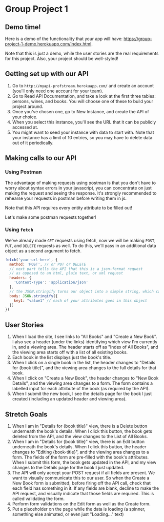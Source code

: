 # Group Project 1

## Demo time!
Here is a demo of the functionality that your app will have: https://group-project-1-demo.herokuapp.com/index.html.

Note that this is just a demo, while the user stories are the real requirements for this project. Also, your project should be well-styled!

## Getting set up with our API
1. Go to `http://myapi-profstream.herokuapp.com/` and create an account (you'll only need one account for your team).
1. Go to Read API Documentation, and take a look at the first three tables: persons, wines, and books. You will choose one of these to build your project around.
1. Once you've chosen one, go to New Instance, and create the API of your choice.
1. When you select this instance, you'll see the URL that it can be publicly accessed at.
1. You might want to seed your instance with data to start with. Note that your instance has a limit of 10 entries, so you may have to delete data out of it periodically.

## Making calls to our API
### Using Postman
The advantage of making requests using postman is that you don't have to worry about syntax errors in your javascript, you can concentrate on just making the request and seeing the response. It's strongly recommended to rehearse your requests in postman before writing them in js.

Note that this API requires every entity attribute to be filled out!

Let's make some postman requests together!
### Using `fetch`
We've already made `GET` requests using fetch, now we will be making `POST`, `PUT`, and `DELETE` requests as well. To do this, we'll pass in an additional data object as a second argument to fetch.
```js
fetch('your-url-here', {
  method: 'POST', // or PUT or DELETE
  // next part tells the API that this is a json-format request
  // as opposed to an html, plain text, or xml request
  headers: {
    'Content-Type': 'application/json'
  },
  // the JSON.stringify turns our object into a simple string, which can be sent across the web
  body: JSON.stringify({
    key1: "value1" // each of your attributes goes in this object
  })
})
```

## User Stories
1. When I load the site, I see links to "All Books" and "Create a New Book". I also see a header (under the links) identifying which view I'm currently in, and a viewing area. The header starts off as "Index of All Books", and the viewing area starts off with a list of all existing books.
1. Each book in the list displays just the book's title.
1. When I click on a single book in the list, the header changes to "Details for {book title}", and the viewing area changes to the full details for that book.
1. When I click on "Create a New Book", the header changes to "New Book Details", and the viewing area changes to a form. The form contains a labelled input for each attribute of the book (as required by the API).
1. When I submit the new book, I see the details page for the book I just created (including an updated header and viewing area).


## Stretch Goals
1. When I am in "Details for {book title}" view, there is a Delete button underneath the book's details. When I click this button, the book gets deleted from the API, and the view changes to the List of All Books.
1. When I am in "Details for {book title}" view, there is an Edit button underneath the book's details. When I click this button, the header changes to "Editing {book-title}", and the viewing area changes to a form. The fields of the form are pre-filled with the book's attributes. When I submit this form, the book gets updated in the API, and my view changes to the Details page for the book I just updated.
1. The API will only accept your POST request if all fields are present. We want to visually communicate this to our user. So when the Create a New Book form is submitted, before firing off the API call, check that each field has something in it. If any fields are blank, decline to make the API request, and visually indicate that those fields are required. This is called validating the form.
1. Perform form validations on the Edit form as well as the Create form.
1. Put a placeholder on the page while the data is loading (a spinner, something else animated, or even just "Loading..." text)